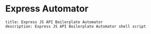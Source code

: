 # Express Automator

```
title: Express JS API Boilerplate Automator
description: Express JS API Boilerplate Automator shell script
```
